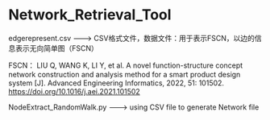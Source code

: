 # Network_Retrieval_Tool

edgerepresent.csv   --->  CSV格式文件，数据文件：用于表示FSCN，以边的信息表示无向简单图（FSCN）

FSCN：
LIU Q, WANG K, LI Y, et al. A novel function-structure concept network construction and analysis method for a smart product design system [J]. Advanced Engineering Informatics, 2022, 51: 101502.
https://doi.org/10.1016/j.aei.2021.101502



NodeExtract_RandomWalk.py   --->  using CSV file to generate Network file
